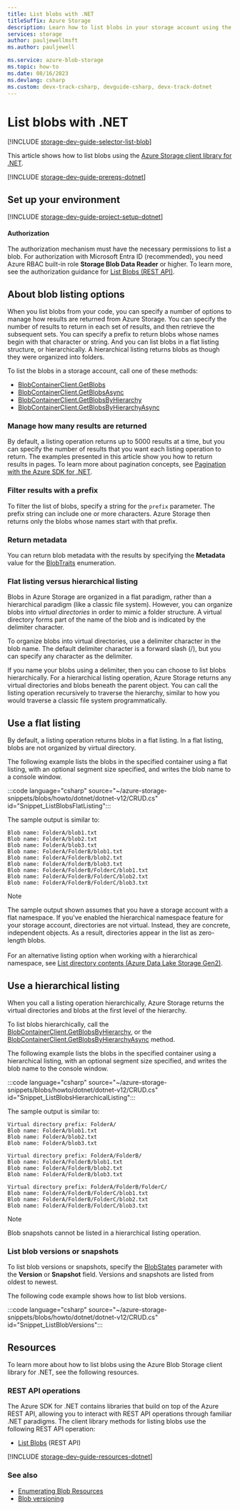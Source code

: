 ```yaml
---
title: List blobs with .NET
titleSuffix: Azure Storage
description: Learn how to list blobs in your storage account using the Azure Storage client library for .NET. Code examples show how to list blobs in a flat listing, or how to list blobs hierarchically, as though they were organized into directories or folders.
services: storage
author: pauljewellmsft
ms.author: pauljewell

ms.service: azure-blob-storage
ms.topic: how-to
ms.date: 08/16/2023
ms.devlang: csharp
ms.custom: devx-track-csharp, devguide-csharp, devx-track-dotnet
---
```


# List blobs with .NET

[!INCLUDE [storage-dev-guide-selector-list-blob](../../../includes/storage-dev-guides/storage-dev-guide-selector-list-blob.md)]

This article shows how to list blobs using the [Azure Storage client library for .NET](/dotnet/api/overview/azure/storage).

[!INCLUDE [storage-dev-guide-prereqs-dotnet](../../../includes/storage-dev-guides/storage-dev-guide-prereqs-dotnet.md)]

## Set up your environment

[!INCLUDE [storage-dev-guide-project-setup-dotnet](../../../includes/storage-dev-guides/storage-dev-guide-project-setup-dotnet.md)]

#### Authorization

The authorization mechanism must have the necessary permissions to list a blob. For authorization with Microsoft Entra ID (recommended), you need Azure RBAC built-in role **Storage Blob Data Reader** or higher. To learn more, see the authorization guidance for [List Blobs (REST API)](/rest/api/storageservices/list-blobs#authorization).

## About blob listing options

When you list blobs from your code, you can specify a number of options to manage how results are returned from Azure Storage. You can specify the number of results to return in each set of results, and then retrieve the subsequent sets. You can specify a prefix to return blobs whose names begin with that character or string. And you can list blobs in a flat listing structure, or hierarchically. A hierarchical listing returns blobs as though they were organized into folders.

To list the blobs in a storage account, call one of these methods:

- [BlobContainerClient.GetBlobs](/dotnet/api/azure.storage.blobs.blobcontainerclient.getblobs)
- [BlobContainerClient.GetBlobsAsync](/dotnet/api/azure.storage.blobs.blobcontainerclient.getblobsasync)
- [BlobContainerClient.GetBlobsByHierarchy](/dotnet/api/azure.storage.blobs.blobcontainerclient.getblobsbyhierarchy)
- [BlobContainerClient.GetBlobsByHierarchyAsync](/dotnet/api/azure.storage.blobs.blobcontainerclient.getblobsbyhierarchyasync)

### Manage how many results are returned

By default, a listing operation returns up to 5000 results at a time, but you can specify the number of results that you want each listing operation to return. The examples presented in this article show you how to return results in pages. To learn more about pagination concepts, see [Pagination with the Azure SDK for .NET](/dotnet/azure/sdk/pagination).

### Filter results with a prefix

To filter the list of blobs, specify a string for the `prefix` parameter. The prefix string can include one or more characters. Azure Storage then returns only the blobs whose names start with that prefix.

### Return metadata

You can return blob metadata with the results by specifying the **Metadata** value for the [BlobTraits](/dotnet/api/azure.storage.blobs.models.blobtraits) enumeration.

### Flat listing versus hierarchical listing

Blobs in Azure Storage are organized in a flat paradigm, rather than a hierarchical paradigm (like a classic file system). However, you can organize blobs into *virtual directories* in order to mimic a folder structure. A virtual directory forms part of the name of the blob and is indicated by the delimiter character.

To organize blobs into virtual directories, use a delimiter character in the blob name. The default delimiter character is a forward slash (/), but you can specify any character as the delimiter.

If you name your blobs using a delimiter, then you can choose to list blobs hierarchically. For a hierarchical listing operation, Azure Storage returns any virtual directories and blobs beneath the parent object. You can call the listing operation recursively to traverse the hierarchy, similar to how you would traverse a classic file system programmatically.

## Use a flat listing

By default, a listing operation returns blobs in a flat listing. In a flat listing, blobs are not organized by virtual directory.

The following example lists the blobs in the specified container using a flat listing, with an optional segment size specified, and writes the blob name to a console window.

:::code language="csharp" source="~/azure-storage-snippets/blobs/howto/dotnet/dotnet-v12/CRUD.cs" id="Snippet_ListBlobsFlatListing":::

The sample output is similar to:

```console
Blob name: FolderA/blob1.txt
Blob name: FolderA/blob2.txt
Blob name: FolderA/blob3.txt
Blob name: FolderA/FolderB/blob1.txt
Blob name: FolderA/FolderB/blob2.txt
Blob name: FolderA/FolderB/blob3.txt
Blob name: FolderA/FolderB/FolderC/blob1.txt
Blob name: FolderA/FolderB/FolderC/blob2.txt
Blob name: FolderA/FolderB/FolderC/blob3.txt
```

> [!NOTE]
> The sample output shown assumes that you have a storage account with a flat namespace. If you've enabled the hierarchical namespace feature for your storage account, directories are not virtual. Instead, they are concrete, independent objects. As a result, directories appear in the list as zero-length blobs.</br></br>For an alternative listing option when working with a hierarchical namespace, see [List directory contents (Azure Data Lake Storage Gen2)](data-lake-storage-directory-file-acl-dotnet.md#list-directory-contents).

## Use a hierarchical listing

When you call a listing operation hierarchically, Azure Storage returns the virtual directories and blobs at the first level of the hierarchy.

To list blobs hierarchically, call the [BlobContainerClient.GetBlobsByHierarchy](/dotnet/api/azure.storage.blobs.blobcontainerclient.getblobsbyhierarchy), or the [BlobContainerClient.GetBlobsByHierarchyAsync](/dotnet/api/azure.storage.blobs.blobcontainerclient.getblobsbyhierarchyasync) method.

The following example lists the blobs in the specified container using a hierarchical listing, with an optional segment size specified, and writes the blob name to the console window.

:::code language="csharp" source="~/azure-storage-snippets/blobs/howto/dotnet/dotnet-v12/CRUD.cs" id="Snippet_ListBlobsHierarchicalListing":::

The sample output is similar to:

```console
Virtual directory prefix: FolderA/
Blob name: FolderA/blob1.txt
Blob name: FolderA/blob2.txt
Blob name: FolderA/blob3.txt

Virtual directory prefix: FolderA/FolderB/
Blob name: FolderA/FolderB/blob1.txt
Blob name: FolderA/FolderB/blob2.txt
Blob name: FolderA/FolderB/blob3.txt

Virtual directory prefix: FolderA/FolderB/FolderC/
Blob name: FolderA/FolderB/FolderC/blob1.txt
Blob name: FolderA/FolderB/FolderC/blob2.txt
Blob name: FolderA/FolderB/FolderC/blob3.txt
```

> [!NOTE]
> Blob snapshots cannot be listed in a hierarchical listing operation.

### List blob versions or snapshots

To list blob versions or snapshots, specify the [BlobStates](/dotnet/api/azure.storage.blobs.models.blobstates) parameter with the **Version** or **Snapshot** field. Versions and snapshots are listed from oldest to newest.

The following code example shows how to list blob versions.

:::code language="csharp" source="~/azure-storage-snippets/blobs/howto/dotnet/dotnet-v12/CRUD.cs" id="Snippet_ListBlobVersions":::

## Resources

To learn more about how to list blobs using the Azure Blob Storage client library for .NET, see the following resources.

### REST API operations

The Azure SDK for .NET contains libraries that build on top of the Azure REST API, allowing you to interact with REST API operations through familiar .NET paradigms. The client library methods for listing blobs use the following REST API operation:

- [List Blobs](/rest/api/storageservices/list-blobs) (REST API)

[!INCLUDE [storage-dev-guide-resources-dotnet](../../../includes/storage-dev-guides/storage-dev-guide-resources-dotnet.md)]

### See also

- [Enumerating Blob Resources](/rest/api/storageservices/enumerating-blob-resources)
- [Blob versioning](versioning-overview.md)
